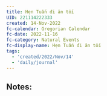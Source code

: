```yaml
---
title: Hẹn Tuấn đi ăn tối
UID: 221114222333
created: 14-Nov-2022
fc-calendar: Gregorian Calendar
fc-date: 2022-11-16
fc-category: Natural Events
fc-display-name: Hẹn Tuấn đi ăn tối
tags:
  - 'created/2022/Nov/14'
  - 'daily/journal'
---
```

## Notes:


